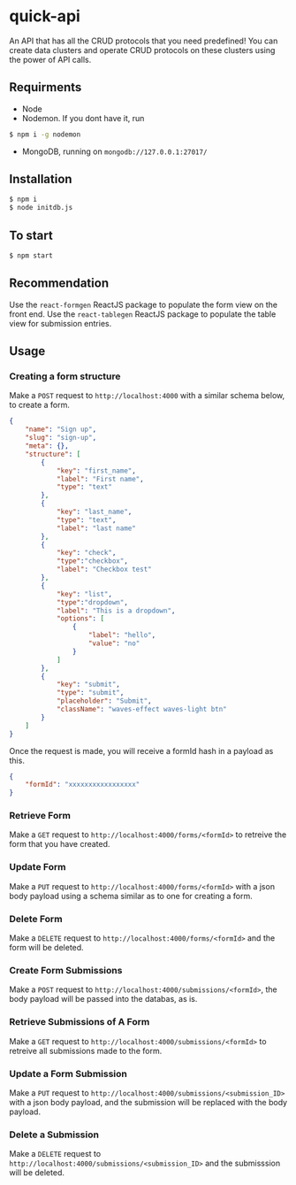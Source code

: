 # quick-api
An API that has all the CRUD protocols that you need predefined! You can create data clusters and operate CRUD protocols on these clusters using the power of API calls.

## Requirments
* Node
* Nodemon. If you dont have it, run 
```sh 
$ npm i -g nodemon
```
* MongoDB, running on `mongodb://127.0.0.1:27017/`

## Installation 
```sh 
$ npm i
$ node initdb.js
```

## To start
```sh 
$ npm start
```

## Recommendation
Use the `react-formgen` ReactJS package to populate the form view on the front end.
Use the `react-tablegen` ReactJS package to populate the table view for submission entries.

## Usage 
### Creating a form structure
Make a `POST` request to `http://localhost:4000` with a similar schema below, to create a form.

```json
{
    "name": "Sign up",
    "slug": "sign-up",
    "meta": {},
    "structure": [
        {
            "key": "first_name",
            "label": "First name",
            "type": "text"
        },
        {
            "key": "last_name",
            "type": "text",
            "label": "last name"
        },
        {
            "key": "check",
            "type":"checkbox",
            "label": "Checkbox test"
        },
        {
            "key": "list",
            "type":"dropdown",
            "label": "This is a dropdown",
            "options": [
                {
                    "label": "hello",
                    "value": "no"
                }
            ]
        },
        {
            "key": "submit",
            "type": "submit",
            "placeholder": "Submit",
            "className": "waves-effect waves-light btn"
        }
    ]
}
```
Once the request is made, you will receive a formId hash in a payload as this.
```json 
{
    "formId": "xxxxxxxxxxxxxxxxx"
}
```

### Retrieve Form
Make a `GET` request to `http://localhost:4000/forms/<formId>` to retreive the form that you have created.

### Update Form
Make a `PUT` request to `http://localhost:4000/forms/<formId>` with a json body payload using a schema similar as to one for creating a form.

### Delete Form
Make a `DELETE` request to `http://localhost:4000/forms/<formId>` and the form will be deleted.

### Create Form Submissions
Make a `POST` request to `http://localhost:4000/submissions/<formId>`, the body payload will be passed into the databas, as is.

### Retrieve Submissions of A Form
Make a `GET` request to `http://localhost:4000/submissions/<formId>` to retreive all submissions made to the form.

### Update a Form Submission
Make a `PUT` request to `http://localhost:4000/submissions/<submission_ID>` with a json body payload, and the submission will be replaced with the body payload.

### Delete a Submission
Make a `DELETE` request to `http://localhost:4000/submissions/<submission_ID>` and the submisssion will be deleted.




